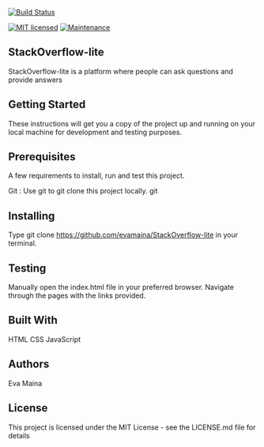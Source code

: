 [![Build Status](https://travis-ci.org/evamaina/StackOverflow-lite.svg?branch=master)](https://travis-ci.org/evamaina/StackOverflow-lite)

[![MIT licensed](https://img.shields.io/badge/license-MIT-blue.svg)](https://raw.githubusercontent.com/hyperium/hyper/master/LICENSE)
[![Maintenance](https://img.shields.io/badge/Maintained%3F-yes-green.svg)](https://GitHub.com/Naereen/StrapDown.js/graphs/commit-activity)

## StackOverflow-lite
StackOverflow-lite is a platform where people can ask questions and provide answers

## Getting Started
These instructions will get you a copy of the project up and running on your local machine for development and testing purposes.

## Prerequisites
A few requirements to install, run and test this project.

Git : Use git to git clone this project locally. git

## Installing
Type git clone https://github.com/evamaina/StackOverflow-lite in your terminal.

## Testing
Manually open the index.html file in your preferred browser. Navigate through the pages with the links provided.

## Built With
HTML
CSS
JavaScript

## Authors
Eva Maina

## License
This project is licensed under the MIT License - see the LICENSE.md file for details

